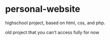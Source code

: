 # personal-website
highschool project, based on html, css, and php.

old project that you can't access fully for now
